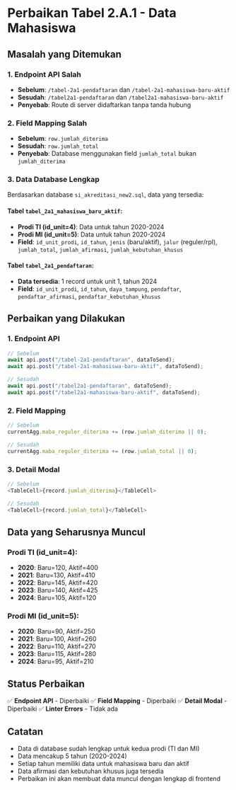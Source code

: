 # Perbaikan Tabel 2.A.1 - Data Mahasiswa

## Masalah yang Ditemukan

### 1. **Endpoint API Salah**
- **Sebelum**: `/tabel-2a1-pendaftaran` dan `/tabel-2a1-mahasiswa-baru-aktif`
- **Sesudah**: `/tabel2a1-pendaftaran` dan `/tabel2a1-mahasiswa-baru-aktif`
- **Penyebab**: Route di server didaftarkan tanpa tanda hubung

### 2. **Field Mapping Salah**
- **Sebelum**: `row.jumlah_diterima`
- **Sesudah**: `row.jumlah_total`
- **Penyebab**: Database menggunakan field `jumlah_total` bukan `jumlah_diterima`

### 3. **Data Database Lengkap**
Berdasarkan database `si_akreditasi_new2.sql`, data yang tersedia:

#### **Tabel `tabel_2a1_mahasiswa_baru_aktif`**:
- **Prodi TI (id_unit=4)**: Data untuk tahun 2020-2024
- **Prodi MI (id_unit=5)**: Data untuk tahun 2020-2024
- **Field**: `id_unit_prodi`, `id_tahun`, `jenis` (baru/aktif), `jalur` (reguler/rpl), `jumlah_total`, `jumlah_afirmasi`, `jumlah_kebutuhan_khusus`

#### **Tabel `tabel_2a1_pendaftaran`**:
- **Data tersedia**: 1 record untuk unit 1, tahun 2024
- **Field**: `id_unit_prodi`, `id_tahun`, `daya_tampung`, `pendaftar`, `pendaftar_afirmasi`, `pendaftar_kebutuhan_khusus`

## Perbaikan yang Dilakukan

### 1. **Endpoint API**
```javascript
// Sebelum
await api.post("/tabel-2a1-pendaftaran", dataToSend);
await api.post("/tabel-2a1-mahasiswa-baru-aktif", dataToSend);

// Sesudah
await api.post("/tabel2a1-pendaftaran", dataToSend);
await api.post("/tabel2a1-mahasiswa-baru-aktif", dataToSend);
```

### 2. **Field Mapping**
```javascript
// Sebelum
currentAgg.maba_reguler_diterima += (row.jumlah_diterima || 0);

// Sesudah
currentAgg.maba_reguler_diterima += (row.jumlah_total || 0);
```

### 3. **Detail Modal**
```javascript
// Sebelum
<TableCell>{record.jumlah_diterima}</TableCell>

// Sesudah
<TableCell>{record.jumlah_total}</TableCell>
```

## Data yang Seharusnya Muncul

### **Prodi TI (id_unit=4)**:
- **2020**: Baru=120, Aktif=400
- **2021**: Baru=130, Aktif=410
- **2022**: Baru=145, Aktif=420
- **2023**: Baru=140, Aktif=425
- **2024**: Baru=105, Aktif=120

### **Prodi MI (id_unit=5)**:
- **2020**: Baru=90, Aktif=250
- **2021**: Baru=100, Aktif=260
- **2022**: Baru=110, Aktif=270
- **2023**: Baru=115, Aktif=280
- **2024**: Baru=95, Aktif=210

## Status Perbaikan

✅ **Endpoint API** - Diperbaiki
✅ **Field Mapping** - Diperbaiki
✅ **Detail Modal** - Diperbaiki
✅ **Linter Errors** - Tidak ada

## Catatan

- Data di database sudah lengkap untuk kedua prodi (TI dan MI)
- Data mencakup 5 tahun (2020-2024)
- Setiap tahun memiliki data untuk mahasiswa baru dan aktif
- Data afirmasi dan kebutuhan khusus juga tersedia
- Perbaikan ini akan membuat data muncul dengan lengkap di frontend

